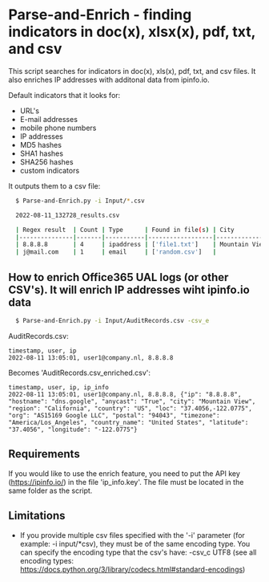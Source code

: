 # Parse-and-Enrich - finding indicators in doc(x), xlsx(x), pdf, txt, and csv

This script searches for indicators in doc(x), xls(x), pdf, txt, and csv files. It also enriches IP addresses with additonal data from ipinfo.io.

Default indicators that it looks for:
- URL's
- E-mail addresses
- mobile phone numbers
- IP addresses
- MD5 hashes
- SHA1 hashes
- SHA256 hashes
- custom indicators

It outputs them to a csv file:

```bash
  $ Parse-and-Enrich.py -i Input/*.csv

  2022-08-11_132728_results.csv

  | Regex result  | Count | Type      | Found in file(s) | City          | Country | Organization       | Full | Error
  |---------------|-------|-----------|------------------|---------------|---------|--------------------|------|------
  | 8.8.8.8       | 4     | ipaddress | ['file1.txt']    | Mountain View | US      | AS15169 Google LLC | ...  |
  | j@mail.com    | 1     | email     | ['random.csv']   |               |         |                    |      |

```


## How to enrich Office365 UAL logs (or other CSV's). It will enrich IP addresses wiht ipinfo.io data

```bash
  $ Parse-and-Enrich.py -i Input/AuditRecords.csv -csv_e
```

AuditRecords.csv:
```
timestamp, user, ip
2022-08-11 13:05:01, user1@company.nl, 8.8.8.8
```

Becomes 'AuditRecords.csv_enriched.csv':
```
timestamp, user, ip, ip_info
2022-08-11 13:05:01, user1@company.nl, 8.8.8.8, {"ip": "8.8.8.8", "hostname": "dns.google", "anycast": "True", "city": "Mountain View", "region": "California", "country": "US", "loc": "37.4056,-122.0775", "org": "AS15169 Google LLC", "postal": "94043", "timezone": "America/Los_Angeles", "country_name": "United States", "latitude": "37.4056", "longitude": "-122.0775"}
```


## Requirements

If you would like to use the enrich feature, you need to put the API key (https://ipinfo.io/) in the file 'ip_info.key'. The file must be located in the same folder as the script.

## Limitations

- If you provide multiple csv files specified with the '-i' parameter (for example: -i input/*csv), they must be of the same encoding type. You can specify the encoding type that the csv's have: -csv_c UTF8 (see all encoding types: https://docs.python.org/3/library/codecs.html#standard-encodings)